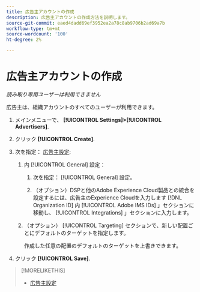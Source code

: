 ```yaml
---
title: 広告主アカウントの作成
description: 広告主アカウントの作成方法を説明します。
source-git-commit: eaed4dadd69ef3952ea2a78c8ab9706b2ad69a7b
workflow-type: tm+mt
source-wordcount: '100'
ht-degree: 2%

---
```


# 広告主アカウントの作成

*読み取り専用ユーザーは利用できません*

広告主は、組織アカウントのすべてのユーザーが利用できます。

1. メインメニューで、 **[!UICONTROL Settings]>[!UICONTROL Advertisers]**.

1. クリック **[!UICONTROL Create]**.

1. 次を指定： [広告主設定](advertiser-settings.md):

   1. 内 [!UICONTROL General] 設定：

      1. 次を指定： [!UICONTROL General] 設定。

      1. （オプション）DSPと他のAdobe Experience Cloud製品との統合を設定するには、広告主のExperience Cloudを入力します [!DNL Organization ID] 内 [!UICONTROL Adobe IMS IDs] 」セクションに移動し、 [!UICONTROL Integrations] 」セクションに入力します。
   1. （オプション） [!UICONTROL Targeting] セクションで、新しい配置ごとにデフォルトのターゲットを指定します。

      作成した任意の配置のデフォルトのターゲットを上書きできます。


1. クリック **[!UICONTROL Save]**.

>[!MORELIKETHIS]
>
>* [広告主設定](/help/dsp/admin/advertiser-settings.md)


